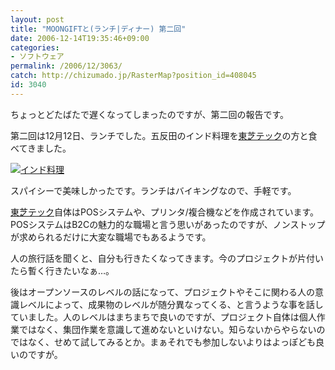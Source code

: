 ```yaml
---
layout: post
title: "MOONGIFTと(ランチ|ディナー) 第二回"
date: 2006-12-14T19:35:46+09:00
categories:
- ソフトウェア
permalink: /2006/12/3063/
catch: http://chizumado.jp/RasterMap?position_id=408045
id: 3040
---
```

ちょっとどたばたで遅くなってしまったのですが、第二回の報告です。

 

第二回は12月12日、ランチでした。五反田のインド料理を[東芝テック](http://www.toshibatec.co.jp/)の方と食べてきました。

 

[![インド料理](http://chizumado.jp/RasterMap?position_id=408045)](http://chizumado.jp/view?position_id=408045)

 

スパイシーで美味しかったです。ランチはバイキングなので、手軽です。

 

[東芝テック](http://www.toshibatec.co.jp/)自体はPOSシステムや、プリンタ/複合機などを作成されています。POSシステムはB2Cの魅力的な職場と言う思いがあったのですが、ノンストップが求められるだけに大変な職場でもあるようです。

 

人の旅行話を聞くと、自分も行きたくなってきます。今のプロジェクトが片付いたら暫く行きたいなぁ…。

 

後はオープンソースのレベルの話になって、プロジェクトやそこに関わる人の意識レベルによって、成果物のレベルが随分異なってくる、と言うような事を話していました。人のレベルはまちまちで良いのですが、プロジェクト自体は個人作業ではなく、集団作業を意識して進めないといけない。知らないからやらないのではなく、せめて試してみるとか。まぁそれでも参加しないよりはよっぽども良いのですが。

